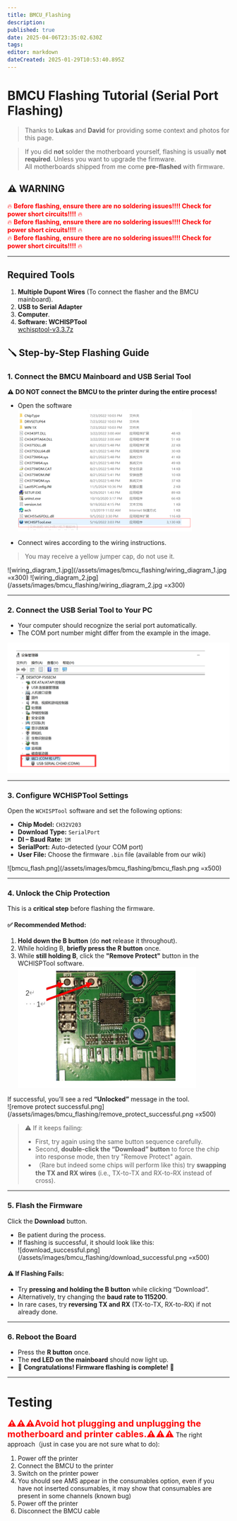 ```yaml
---
title: BMCU_Flashing
description: 
published: true
date: 2025-04-06T23:35:02.630Z
tags: 
editor: markdown
dateCreated: 2025-01-29T10:53:40.895Z
---
```


# **BMCU Flashing Tutorial (Serial Port Flashing)**

> Thanks to **Lukas** and **David** for providing some context and photos for this page.



> If you did **not** solder the motherboard yourself, flashing is usually **not required**. Unless you want to upgrade the firmware.  
> All motherboards shipped from me come **pre-flashed** with firmware.  

## ⚠️ **WARNING**  
<span style="color:red">🔥 **Before flashing, ensure there are no soldering issues!!!! Check for power short circuits!!!!** 🔥  
🔥 **Before flashing, ensure there are no soldering issues!!!! Check for power short circuits!!!!** 🔥  
🔥 **Before flashing, ensure there are no soldering issues!!!! Check for power short circuits!!!!** 🔥  

---

## **Required Tools**
1. **Multiple Dupont Wires** (To connect the flasher and the BMCU mainboard).  
2. **USB to Serial Adapter** 
3. **Computer**.  
4. **Software: WCHISPTool**  
[wchisptool-v3.3.7z](/assets/files/wchisptool-v3.3.7z)

## 🪛 **Step-by-Step Flashing Guide**

### 1. **Connect the BMCU Mainboard and USB Serial Tool**

⚠️ **DO NOT connect the BMCU to the printer during the entire process!**  

- Open the software
![1.png](/assets/images/bmcu_flashing/1.png)


- Connect wires according to the wiring instructions.
>You may receive a yellow jumper cap, do not use it.

![wiring_diagram_1.jpg](/assets/images/bmcu_flashing/wiring_diagram_1.jpg =x300)
![wiring_diagram_2.jpg](/assets/images/bmcu_flashing/wiring_diagram_2.jpg =x300)

---

### 2. **Connect the USB Serial Tool to Your PC**

- Your computer should recognize the serial port automatically.
- The COM port number might differ from the example in the image.  


![3.png](/assets/images/bmcu_flashing/3.png)

---
  
  ### 3. **Configure WCHISPTool Settings**

Open the `WCHISPTool` software and set the following options:

- **Chip Model:** `CH32V203`  
- **Download Type:** `SerialPort`  
- **DI – Baud Rate:** `1M`  
- **SerialPort:** Auto-detected (your COM port)  
- **User File:** Choose the firmware `.bin` file (available from our wiki)  

![bmcu_flash.png](/assets/images/bmcu_flashing/bmcu_flash.png =x500)

---

### 4. **Unlock the Chip Protection**

This is a **critical step** before flashing the firmware.

#### ✅ Recommended Method:


1. **Hold down the B button** (do **not** release it throughout).
2. While holding B, **briefly press the R button** once.
3. While **still holding B**, click the **"Remove Protect"** button in the WCHISPTool software.
![4.png](/assets/images/bmcu_flashing/4.png )

If successful, you’ll see a red **“Unlocked”** message in the tool.  
![remove protect successful.png](/assets/images/bmcu_flashing/remove_protect_successful.png =x500)

> ⚠️ If it keeps failing:
> - First, try again using the same button sequence carefully.
> - Second, **double-click the “Download” button** to force the chip into response mode, then try "Remove Protect" again.
> - （Rare but indeed some chips will perform like this) try **swapping the TX and RX wires** (i.e., TX-to-TX and RX-to-RX instead of cross).

---



### 5. **Flash the Firmware**

Click the **Download** button.

- Be patient during the process.
- If flashing is successful, it should look like this:  
![download_successful.png](/assets/images/bmcu_flashing/download_successful.png =x500)

#### ⚠️ If Flashing Fails:

- Try **pressing and holding the B button** while clicking “Download”.
- Alternatively, try changing the **baud rate to 115200**.
- In rare cases, try **reversing TX and RX** (TX-to-TX, RX-to-RX) if not already done.

---

### 6. **Reboot the Board**

- Press the **R button** once.
- The **red LED on the mainboard** should now light up.
- 🎉 **Congratulations! Firmware flashing is complete!** 🎉

--- 
  
# Testing  

<span style="color:red;font-size: 20px"><b> ⚠️⚠️⚠️Avoid hot plugging and unplugging the motherboard and printer cables.⚠️⚠️⚠️</span></b>
The right approach（just in case you are not sure what to do):
1. Power off the printer
1. Connect the BMCU to the printer
1. Switch on the printer power
1. You should see AMS appear in the consumables option, even if you have not inserted consumables, it may show that consumables are present in some channels (known bug)
1. Power off the printer
1. Disconnect the BMCU cable
